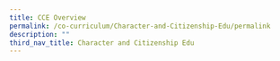 ```yaml
---
title: CCE Overview
permalink: /co-curriculum/Character-and-Citizenship-Edu/permalink
description: ""
third_nav_title: Character and Citizenship Edu
---
```

